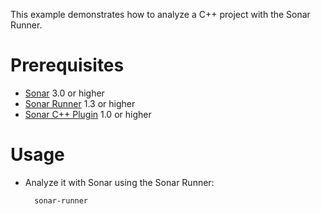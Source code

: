 This example demonstrates how to analyze a C++ project with the Sonar Runner.

Prerequisites
=============
* [Sonar](http://www.sonarsource.org/downloads/) 3.0 or higher
* [Sonar Runner](http://docs.codehaus.org/display/SONAR/Installing+and+Configuring+Sonar+Runner) 1.3 or higher
* [Sonar C++ Plugin](http://www.sonarsource.com/products/plugins/languages/cpp/) 1.0 or higher

Usage
=====
* Analyze it with Sonar using the Sonar Runner:

        sonar-runner
		